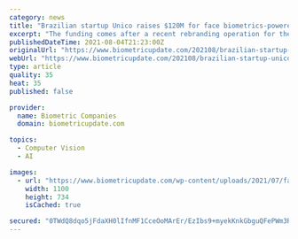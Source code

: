 ```yaml
---
category: news
title: "Brazilian startup Unico raises $120M for face biometrics-powered authentication"
excerpt: "The funding comes after a recent rebranding operation for the biometric verification company, where it changed its name from Acesso Digital to Unico."
publishedDateTime: 2021-08-04T21:23:00Z
originalUrl: "https://www.biometricupdate.com/202108/brazilian-startup-unico-raises-120m-for-face-biometrics-powered-authentication"
webUrl: "https://www.biometricupdate.com/202108/brazilian-startup-unico-raises-120m-for-face-biometrics-powered-authentication"
type: article
quality: 35
heat: 35
published: false

provider:
  name: Biometric Companies
  domain: biometricupdate.com

topics:
  - Computer Vision
  - AI

images:
  - url: "https://www.biometricupdate.com/wp-content/uploads/2021/07/facial-recognition-large.png"
    width: 1100
    height: 734
    isCached: true

secured: "0TWdQ8dqo5jFdaXH0lIfnMF1CceOoMArEr/EzIbs9+myekKnkGbguQFePWm3RAusP+vJpPKN2yZUv7X2Hc6dA0U54a0WJ6MZ15YrZN7stuQtQoDkZz98CgxL44i42VTZ3PoXD5RJoGOz5IfZZryNFH3s3W/eCt9KkXVMcfWeDm3GE/sy7hiIgq0WxHtlAA46W98lNVSaoEq4TanQa4DvTdB7tcRxHTdpXTzSRqEjDMHWABuFaKO4T/CglsYZkHbTAjboOUIEaOPGHvOtsskE1MlZcwKqm6IjNmfv7xQ+7/l/IBcXTh8m+Duqrte/o/ZhX4hIL6Q9v5x083lMs1ekxAPDnoHwS/BpI3jQUEBe9Xw=;P8SO0uTX50kEzU3srRla8w=="
---
```


